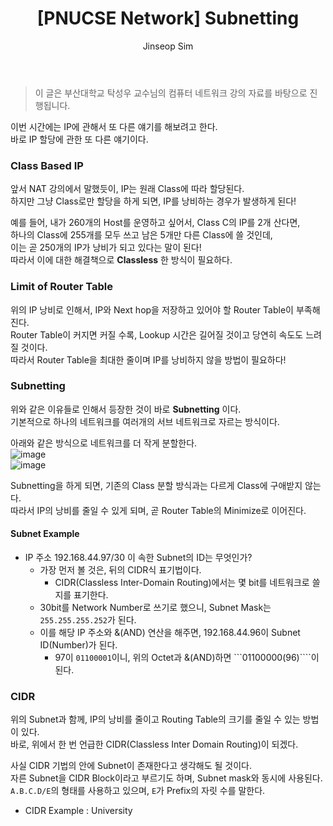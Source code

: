 ﻿---
layout: post
title: "[PNUCSE Network] Subnetting"
categories: Network
tags: [theory]
author:
  - Jinseop Sim
toc: true
---
> 이 글은 부산대학교 탁성우 교수님의 컴퓨터 네트워크 강의 자료를 바탕으로 진행됩니다.

이번 시간에는 IP에 관해서 또 다른 얘기를 해보려고 한다.  
바로 IP 할당에 관한 또 다른 얘기이다.  

### Class Based IP
앞서 NAT 강의에서 말했듯이, IP는 원래 Class에 따라 할당된다.  
하지만 그냥 Class로만 할당을 하게 되면, IP를 낭비하는 경우가 발생하게 된다!  

예를 들어, 내가 260개의 Host를 운영하고 싶어서, Class C의 IP를 2개 산다면,  
하나의 Class에 255개를 모두 쓰고 남은 5개만 다른 Class에 쓸 것인데,  
이는 곧 250개의 IP가 낭비가 되고 있다는 말이 된다!  
따라서 이에 대한 해결책으로 __Classless__ 한 방식이 필요하다.  

### Limit of Router Table
위의 IP 낭비로 인해서, IP와 Next hop을 저장하고 있어야 할 Router Table이 부족해진다.  
Router Table이 커지면 커질 수록, Lookup 시간은 길어질 것이고 당연히 속도도 느려질 것이다.  
따라서 Router Table을 최대한 줄이며 IP를 낭비하지 않을 방법이 필요하다!  

### Subnetting
위와 같은 이유들로 인해서 등장한 것이 바로 __Subnetting__ 이다.  
기본적으로 하나의 네트워크를 여러개의 서브 네트워크로 자르는 방식이다.  

아래와 같은 방식으로 네트워크를 더 작게 분할한다.  
![image](https://user-images.githubusercontent.com/71700079/199285422-989a97ed-b4e5-4335-84d9-667cf1e85371.png)  
![image](https://user-images.githubusercontent.com/71700079/199285587-baf5c4e1-5e28-4299-a2ea-e851c9a332b3.png)  

Subnetting을 하게 되면, 기존의 Class 분할 방식과는 다르게 Class에 구애받지 않는다.  
따라서 IP의 낭비를 줄일 수 있게 되며, 곧 Router Table의 Minimize로 이어진다.  

#### Subnet Example
- IP 주소 192.168.44.97/30 이 속한 Subnet의 ID는 무엇인가?
  - 가장 먼저 볼 것은, 뒤의 CIDR식 표기법이다.
    - CIDR(Classless Inter-Domain Routing)에서는 몇 bit를 네트워크로 쓸 지를 표기한다. 
  - 30bit를 Network Number로 쓰기로 했으니, Subnet Mask는 ```255.255.255.252```가 된다.
  - 이를 해당 IP 주소와 &(AND) 연산을 해주면, 192.168.44.96이 Subnet ID(Number)가 된다.
    - 97이 ```01100001```이니, 위의 Octet과 &(AND)하면 ```01100000(96)````이 된다.

### CIDR
위의 Subnet과 함께, IP의 낭비를 줄이고 Routing Table의 크기를 줄일 수 있는 방법이 있다.  
바로, 위에서 한 번 언급한 CIDR(Classless Inter Domain Routing)이 되겠다.  

사실 CIDR 기법의 안에 Subnet이 존재한다고 생각해도 될 것이다.  
자른 Subnet을 CIDR Block이라고 부르기도 하며, Subnet mask와 동시에 사용된다.  
```A.B.C.D/E```의 형태를 사용하고 있으며, ```E```가 Prefix의 자릿 수를 말한다.  

- CIDR Example : University